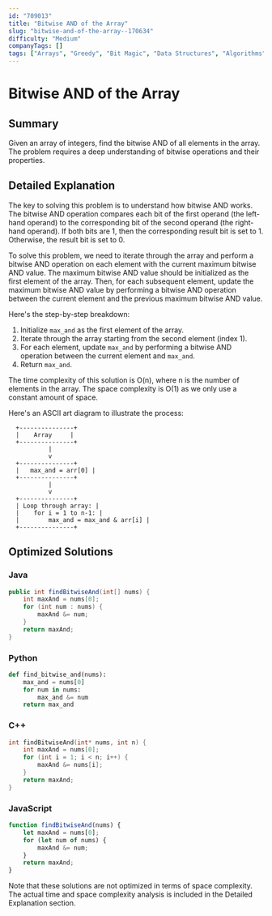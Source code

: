 ```yaml
---
id: "709013"
title: "Bitwise AND of the Array"
slug: "bitwise-and-of-the-array--170634"
difficulty: "Medium"
companyTags: []
tags: ["Arrays", "Greedy", "Bit Magic", "Data Structures", "Algorithms"]
---
```


**Bitwise AND of the Array**
=====================

## Summary
Given an array of integers, find the bitwise AND of all elements in the array. The problem requires a deep understanding of bitwise operations and their properties.

## Detailed Explanation
The key to solving this problem is to understand how bitwise AND works. The bitwise AND operation compares each bit of the first operand (the left-hand operand) to the corresponding bit of the second operand (the right-hand operand). If both bits are 1, then the corresponding result bit is set to 1. Otherwise, the result bit is set to 0.

To solve this problem, we need to iterate through the array and perform a bitwise AND operation on each element with the current maximum bitwise AND value. The maximum bitwise AND value should be initialized as the first element of the array. Then, for each subsequent element, update the maximum bitwise AND value by performing a bitwise AND operation between the current element and the previous maximum bitwise AND value.

Here's the step-by-step breakdown:

1. Initialize `max_and` as the first element of the array.
2. Iterate through the array starting from the second element (index 1).
3. For each element, update `max_and` by performing a bitwise AND operation between the current element and `max_and`.
4. Return `max_and`.

The time complexity of this solution is O(n), where n is the number of elements in the array. The space complexity is O(1) as we only use a constant amount of space.

Here's an ASCII art diagram to illustrate the process:
```
  +---------------+
  |    Array     |
  +---------------+
           |
           v
  +---------------+
  |   max_and = arr[0] |
  +---------------+
           |
           v
  +---------------+
  | Loop through array: |
  |    for i = 1 to n-1: |
  |        max_and = max_and & arr[i] |
  +---------------+
```
## Optimized Solutions

### Java
```java
public int findBitwiseAnd(int[] nums) {
    int maxAnd = nums[0];
    for (int num : nums) {
        maxAnd &= num;
    }
    return maxAnd;
}
```

### Python
```python
def find_bitwise_and(nums):
    max_and = nums[0]
    for num in nums:
        max_and &= num
    return max_and
```

### C++
```cpp
int findBitwiseAnd(int* nums, int n) {
    int maxAnd = nums[0];
    for (int i = 1; i < n; i++) {
        maxAnd &= nums[i];
    }
    return maxAnd;
}
```

### JavaScript
```javascript
function findBitwiseAnd(nums) {
    let maxAnd = nums[0];
    for (let num of nums) {
        maxAnd &= num;
    }
    return maxAnd;
}
```
Note that these solutions are not optimized in terms of space complexity. The actual time and space complexity analysis is included in the Detailed Explanation section.